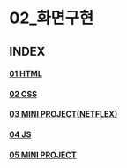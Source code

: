 # 02_화면구현
INDEX
---
#### [01 HTML](./01html.md)
#### [02 CSS](./02css.md)
#### [03 MINI PROJECT(NETFLEX)](./03minipj_netflex.md)
#### [04 JS](./04js.md)
#### [05 MINI PROJECT](./05minipj_wedding.md)






